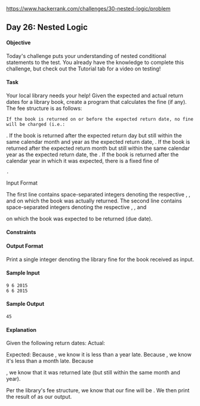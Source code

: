 https://www.hackerrank.com/challenges/30-nested-logic/problem

## Day 26: Nested Logic

#### Objective
Today's challenge puts your understanding of nested conditional statements to the test. You already have the knowledge to complete this challenge, but check out the Tutorial tab for a video on testing!

#### Task
Your local library needs your help! Given the expected and actual return dates for a library book, create a program that calculates the fine (if any). The fee structure is as follows:

    If the book is returned on or before the expected return date, no fine will be charged (i.e.: 

.
If the book is returned after the expected return day but still within the same calendar month and year as the expected return date,
.
If the book is returned after the expected return month but still within the same calendar year as the expected return date, the
.
If the book is returned after the calendar year in which it was expected, there is a fixed fine of

    .

Input Format

The first line contains
space-separated integers denoting the respective , , and on which the book was actually returned.
The second line contains space-separated integers denoting the respective , , and

on which the book was expected to be returned (due date).

#### Constraints

#### Output Format

Print a single integer denoting the library fine for the book received as input.

#### Sample Input
```
9 6 2015
6 6 2015
```
#### Sample Output
```
45
```
#### Explanation

Given the following return dates:
Actual:

Expected: Because , we know it is less than a year late.
Because , we know it's less than a month late.
Because

, we know that it was returned late (but still within the same month and year).

Per the library's fee structure, we know that our fine will be
. We then print the result of as our output.
